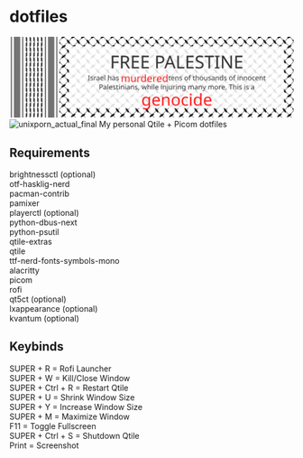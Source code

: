 # dotfiles

[![Free Palestine](https://github.com/alvii147/hinds-banner/blob/main/github/free-palestine-classic.svg)](https://www.pcrf.net/)
![unixporn_actual_final](https://github.com/user-attachments/assets/7e2fa792-d5bc-4d7d-8e59-12e9095c11bb) 
My personal Qtile + Picom dotfiles 

## Requirements
brightnessctl (optional) <br/>
otf-hasklig-nerd <br/>
pacman-contrib <br/>
pamixer <br/>
playerctl (optional) <br/>
python-dbus-next <br/>
python-psutil <br/>
qtile-extras <br/>
qtile <br/>
ttf-nerd-fonts-symbols-mono <br/>
alacritty <br/>
picom <br/>
rofi <br/>
qt5ct (optional)<br/>
lxappearance (optional)<br/>
kvantum (optional) <br/>

## Keybinds
SUPER + R = Rofi Launcher <br/>
SUPER + W = Kill/Close Window <br/>
SUPER + Ctrl + R = Restart Qtile <br/>
SUPER + U = Shrink Window Size <br/>
SUPER + Y = Increase Window Size <br/>
SUPER + M = Maximize Window <br/>
F11 = Toggle Fullscreen <br/>
SUPER + Ctrl + S = Shutdown Qtile <br/>
Print = Screenshot <br/>
